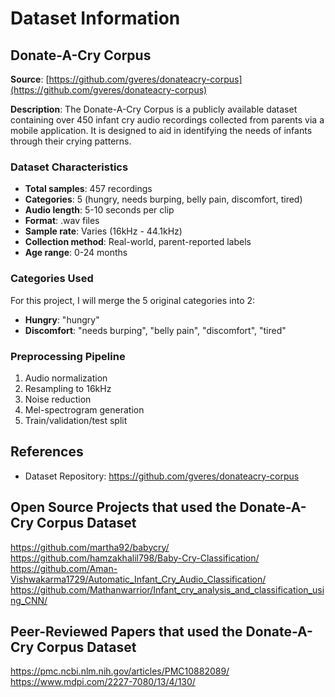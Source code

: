 # Dataset Information

## Donate-A-Cry Corpus

**Source**: [https://github.com/gveres/donateacry-corpus](https://github.com/gveres/donateacry-corpus)

**Description**: 
The Donate-A-Cry Corpus is a publicly available dataset containing over 450 infant cry audio recordings collected from parents via a mobile application. It is designed to aid in identifying the needs of infants through their crying patterns.

### Dataset Characteristics
- **Total samples**: 457 recordings
- **Categories**: 5 (hungry, needs burping, belly pain, discomfort, tired)
- **Audio length**: 5-10 seconds per clip
- **Format**: .wav files
- **Sample rate**: Varies (16kHz - 44.1kHz)
- **Collection method**: Real-world, parent-reported labels
- **Age range**: 0-24 months

### Categories Used
For this project, I will merge the 5 original categories into 2:
- **Hungry**: "hungry" 
- **Discomfort**: "needs burping", "belly pain", "discomfort", "tired"

### Preprocessing Pipeline
1. Audio normalization
2. Resampling to 16kHz
3. Noise reduction
4. Mel-spectrogram generation
5. Train/validation/test split

## References
- Dataset Repository: https://github.com/gveres/donateacry-corpus

## Open Source Projects that used the Donate-A-Cry Corpus Dataset
https://github.com/martha92/babycry/
https://github.com/hamzakhalil798/Baby-Cry-Classification/
https://github.com/Aman-Vishwakarma1729/Automatic_Infant_Cry_Audio_Classification/
https://github.com/Mathanwarrior/Infant_cry_analysis_and_classification_using_CNN/

## Peer-Reviewed Papers that used the Donate-A-Cry Corpus Dataset
https://pmc.ncbi.nlm.nih.gov/articles/PMC10882089/
https://www.mdpi.com/2227-7080/13/4/130/